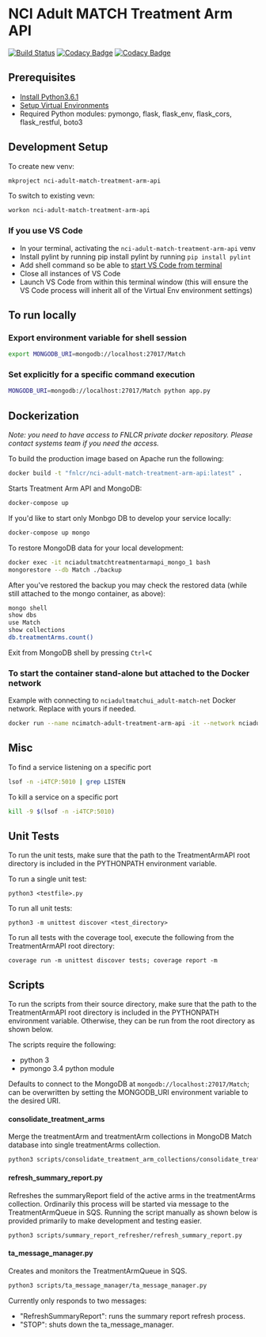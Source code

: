 # NCI Adult MATCH Treatment Arm API

[![Build Status](https://travis-ci.org/CBIIT/nci-adult-match-treatment-arm-api.svg?branch=master)](https://travis-ci.org/CBIIT/nci-adult-match-treatment-arm-api)
[![Codacy Badge](https://api.codacy.com/project/badge/Grade/8381ca15e9e341fdaf7036ff0a5d57e5)](https://www.codacy.com/app/FNLCR/nci-adult-match-treatment-arm-api?utm_source=github.com&amp;utm_medium=referral&amp;utm_content=CBIIT/nci-adult-match-treatment-arm-api&amp;utm_campaign=Badge_Grade)
[![Codacy Badge](https://api.codacy.com/project/badge/Coverage/8381ca15e9e341fdaf7036ff0a5d57e5)](https://www.codacy.com/app/FNLCR/nci-adult-match-treatment-arm-api?utm_source=github.com&amp;utm_medium=referral&amp;utm_content=CBIIT/nci-adult-match-treatment-arm-api&amp;utm_campaign=Badge_Coverage)

## Prerequisites

* [Install Python3.6.1](http://www.marinamele.com/2014/07/install-python3-on-mac-os-x-and-use-virtualenv-and-virtualenvwrapper.html)
* [Setup Virtual Environments](https://realpython.com/blog/python/python-virtual-environments-a-primer/)
* Required Python modules:  pymongo, flask, flask_env, flask_cors, flask_restful, boto3

## Development Setup

To create new venv:

```bash
mkproject nci-adult-match-treatment-arm-api
```

To switch to existing vevn:

```bash
workon nci-adult-match-treatment-arm-api
```

### If you use VS Code

* In your terminal, activating the `nci-adult-match-treatment-arm-api` venv
* Install pylint by running pip install pylint by running `pip install pylint`
* Add shell command so be able to [start VS Code from terminal](https://code.visualstudio.com/docs/setup/mac#_command-line)
* Close all instances of VS Code
* Launch VS Code from within this terminal window (this will ensure the VS Code process will inherit all of the Virtual Env environment settings)

## To run locally

### Export environment variable for shell session

```bash
export MONGODB_URI=mongodb://localhost:27017/Match
```

### Set explicitly for a specific command execution

```bash
MONGODB_URI=mongodb://localhost:27017/Match python app.py
```

## Dockerization

*Note: you need to have access to FNLCR private docker repository. Please contact systems team if you need the access.*

To build the production image based on Apache run the following:

```bash
docker build -t "fnlcr/nci-adult-match-treatment-arm-api:latest" .
```

Starts Treatment Arm API and MongoDB:

```bash
docker-compose up
```

If you'd like to start only Monbgo DB to develop your service locally:

```bash
docker-compose up mongo
```

To restore MongoDB data for your local development:

```bash
docker exec -it nciadultmatchtreatmentarmapi_mongo_1 bash
mongorestore --db Match ./backup
```

After you've restored the backup you may check the restored data (while still attached to the mongo container, as above):

```bash
mongo shell
show dbs
use Match
show collections
db.treatmentArms.count()
```

Exit from MongoDB shell by pressing `Ctrl+C`

### To start the container stand-alone but attached to the Docker network

Example with connecting to `nciadultmatchui_adult-match-net` Docker network. Replace with yours if needed.

```bash
docker run --name ncimatch-adult-treatment-arm-api -it --network nciadultmatchui_adult-match-net -e ENVIRONMENT=test -e MONGODB_URI=mongodb://mongo:27017/Match -p 5010:5010 fnlcr/nci-adult-match-treatment-arm-api:latest
```

## Misc

To find a service listening on a specific port

```bash
lsof -n -i4TCP:5010 | grep LISTEN
```

To kill a service on a specific port

```bash
kill -9 $(lsof -n -i4TCP:5010)
```
## Unit Tests
To run the unit tests, make sure that the path to the TreatmentArmAPI root directory is included in the PYTHONPATH
environment variable.

To run a single unit test:
```
python3 <testfile>.py
```

To run all unit tests:
```
python3 -m unittest discover <test_directory>
```

To run all tests with the coverage tool, execute the following from the TreatmentArmAPI root directory:
```
coverage run -m unittest discover tests; coverage report -m
```

## Scripts
To run the scripts from their source directory, make sure that the path to the TreatmentArmAPI root directory is included in the PYTHONPATH
environment variable.  Otherwise, they can be run from the root directory as shown below.

The scripts require the following:

* python 3
* pymongo 3.4 python module

Defaults to connect to the MongoDB at ```mongodb://localhost:27017/Match```; can be overwritten by setting the MONGODB_URI 
environment variable to the desired URI.

#### consolidate_treatment_arms
Merge the treatmentArm and treatmentArm collections in MongoDB Match database into single treatmentArms collection.

```bash
python3 scripts/consolidate_treatment_arm_collections/consolidate_treatment_arm_collections.py
```

#### refresh_summary_report.py
Refreshes the summaryReport field of the active arms in the treatmentArms collection.  Ordinarily this process will be 
started via message to the TreatmentArmQueue in SQS.  Running the script manually as shown below is provided primarily 
to make development and testing easier.

```bash
python3 scripts/summary_report_refresher/refresh_summary_report.py
```

#### ta_message_manager.py
Creates and monitors the TreatmentArmQueue in SQS.
```bash
python3 scripts/ta_message_manager/ta_message_manager.py
```
Currently only responds to two messages:
* "RefreshSummaryReport":  runs the summary report refresh process.
* "STOP":  shuts down the ta_message_manager.
